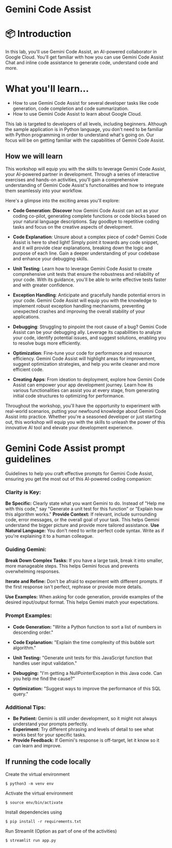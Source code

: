 # Gemini Code Assist
# 📦 Introduction
In this lab, you'll use Gemini Code Assist, an AI-powered collaborator in Google Cloud. You'll get familiar with how you can use Gemini Code Assist Chat and inline code assistance to generate code, understand code and more.

# What you'll learn...
- How to use Gemini Code Assist for several developer tasks like code generation, code completion and code summarization.
- How to use Gemini Code Assist to learn about Google Cloud.

This lab is targeted to developers of all levels, including beginners. Although the sample application is in Python language, you don't need to be familiar with Python programming in order to understand what's going on. Our focus will be on getting familiar with the capabilities of Gemini Code Assist.

## How we will learn

This workshop will equip you with the skills to leverage Gemini Code Assist, your AI-powered partner in development. Through a series of interactive exercises and hands-on activities, you'll gain a comprehensive understanding of Gemini Code Assist's functionalities and how to integrate them seamlessly into your workflow.

Here's a glimpse into the exciting areas you'll explore:

- **Code Generation: Discover** how Gemini Code Assist can act as your coding co-pilot, generating complete functions or code blocks based on your natural language descriptions. Say goodbye to repetitive coding tasks and focus on the creative aspects of development.

- **Code Explanation**: Unsure about a complex piece of code? Gemini Code Assist is here to shed light! Simply point it towards any code snippet, and it will provide clear explanations, breaking down the logic and purpose of each line. Gain a deeper understanding of your codebase and enhance your debugging skills.

- **Unit Testing**:  Learn how to leverage Gemini Code Assist to create comprehensive unit tests that ensure the robustness and reliability of your code. With its guidance, you'll be able to write effective tests faster and with greater confidence.

- **Exception Handling**:  Anticipate and gracefully handle potential errors in your code. Gemini Code Assist will equip you with the knowledge to implement robust exception handling mechanisms, preventing unexpected crashes and improving the overall stability of your applications.

- **Debugging**:  Struggling to pinpoint the root cause of a bug? Gemini Code Assist can be your debugging ally. Leverage its capabilities to analyze your code, identify potential issues, and suggest solutions, enabling you to resolve bugs more efficiently.

- **Optimization**:  Fine-tune your code for performance and resource efficiency. Gemini Code Assist will highlight areas for improvement, suggest optimization strategies, and help you write cleaner and more efficient code.

- **Creating Apps**:  From ideation to deployment, explore how Gemini Code Assist can empower your app development journey. Learn how its various functionalities can assist you at every stage, from generating initial code structures to optimizing for performance.

Throughout the workshop, you'll have the opportunity to experiment with real-world scenarios, putting your newfound knowledge about Gemini Code Assist into practice. Whether you're a seasoned developer or just starting out, this workshop will equip you with the skills to unleash the power of this innovative AI tool and elevate your development experience.


# Gemini Code Assist prompt guidelines
Guidelines to help you craft effective prompts for Gemini Code Assist, ensuring you get the most out of this AI-powered coding companion:

### Clarity is Key:

**Be Specific:** Clearly state what you want Gemini to do. Instead of "Help me with this code," say "Generate a unit test for this function" or "Explain how this algorithm works."
**Provide Context:** If relevant, include surrounding code, error messages, or the overall goal of your task. This helps Gemini understand the bigger picture and provide more tailored assistance.
**Use Natural Language:** You don't need to write perfect code syntax. Write as if you're explaining it to a human colleague.

### Guiding Gemini:

**Break Down Complex Tasks:** If you have a large task, break it into smaller, more manageable steps. This helps Gemini focus and prevents overwhelming responses.

**Iterate and Refine:** Don't be afraid to experiment with different prompts. If the first response isn't perfect, rephrase or provide more details.

**Use Examples:** When asking for code generation, provide examples of the desired input/output format. This helps Gemini match your expectations.

### Prompt Examples:

- **Code Generation:**
 "Write a Python function to sort a list of numbers in descending order."

- **Code Explanation:** "Explain the time complexity of this bubble sort algorithm."

- **Unit Testing:** "Generate unit tests for this JavaScript function that handles user input validation."

- **Debugging:** "I'm getting a NullPointerException in this Java code. Can you help me find the cause?"

- **Optimization:** "Suggest ways to improve the performance of this SQL query."

### Additional Tips:

- **Be Patient:** Gemini is still under development, so it might not always understand your prompts perfectly.
- **Experiment:** Try different phrasing and levels of detail to see what works best for your specific tasks.
- **Provide Feedback:** If Gemini's response is off-target, let it know so it can learn and improve.


## If running the code locally

Create the virtual environment
```
$ python3 -m venv env
```
Activate the virtual environment
```
$ source env/bin/activate
```
Install dependencies using
```
$ pip install -r requirements.txt
```

Run Streamlit (Option as part of one of the activities)
```
$ streamlit run app.py
```